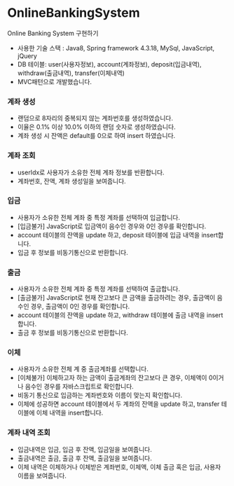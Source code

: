 # OnlineBankingSystem
Online Banking System 구현하기

* 사용한 기술 스택 : Java8, Spring framework 4.3.18, MySql, JavaScript, jQuery
* DB 테이블: user(사용자정보), account(계좌정보), deposit(입금내역), withdraw(출금내역), transfer(이체내역)
* MVC패턴으로 개발했습니다.

### 계좌 생성 
* 랜덤으로 8자리의 중복되지 않는 계좌번호를 생성하였습니다. 
* 이율은 0.1% 이상 10.0% 이하의 랜덤 숫자로 생성하였습니다. 
* 계좌 생성 시 잔액은 default를 0으로 하여 insert 하였습니다.

### 계좌 조회 
* userIdx로 사용자가 소유한 전체 계좌 정보를 반환합니다.
* 계좌번호, 잔액, 계좌 생성일을 보여줍니다.

### 입금 
* 사용자가 소유한 전체 계좌 중 특정 계좌를 선택하여 입금합니다. 
* [입금불가] JavaScript로 입금액이 음수인 경우와 0인 경우를 확인합니다.
* account 테이블의 잔액을 update 하고, deposit 테이블에 입금 내역을 insert합니다. 
* 입금 후 정보를 비동기통신으로 반환합니다.

### 출금 
* 사용자가 소유한 전체 계좌 중 특정 계좌를 선택하여 출금합니다. 
* [출금불가] JavaScript로 현재 잔고보다 큰 금액을 출금하려는 경우, 출금액이 음수인 경우, 출금액이 0인 경우를 확인합니다.  
* account 테이블의 잔액을 update 하고, withdraw 테이블에 출금 내역을 insert 합니다.
* 출금 후 정보를 비동기통신으로 반환합니다.

### 이체 
* 사용자가 소유한 전체 계 중 출금계좌를 선택합니다. 
* [이체불가] 이체하고자 하는 금액이 출금계좌의 잔고보다 큰 경우, 이체액이 0이거나 음수인 경우를 자바스크립트로 확인합니다. 
* 비동기 통신으로 입금하는 계좌번호와 이름이 맞는지 확인합니다. 
* 이체에 성공하면 account 테이블에서 두 계좌의 잔액을 update 하고, transfer 테이블에 이체 내역을 insert합니다.

### 계좌 내역 조회
* 입금내역은 입금, 입금 후 잔액, 입금일을 보여줍니다.
* 출금내역은 출금, 출금 후 잔액, 출금일을 보여줍니다. 
* 이체 내역은 이체하거나 이체받은 계좌번호, 이체액, 이체 출금 혹은 입금, 사용자 이름을 보여줍니다.
